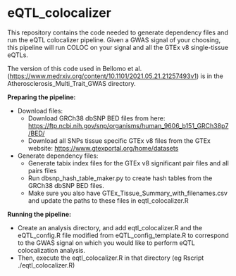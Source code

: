 # eQTL_colocalizer

This repository contains the code needed to generate dependency files and run the eQTL colocalizer pipeline. Given a GWAS signal of your choosing, this pipeline will run COLOC on your signal and all the GTEx v8 single-tissue eQTLs.

The version of this code used in Bellomo et al. (https://www.medrxiv.org/content/10.1101/2021.05.21.21257493v1) is in the Atherosclerosis_Multi_Trait_GWAS directory.

**Preparing the pipeline:**
- Download files:
  - Download GRCh38 dbSNP BED files from here: https://ftp.ncbi.nih.gov/snp/organisms/human_9606_b151_GRCh38p7/BED/
  - Download all SNPs tissue specific GTEx v8 files from the GTEx website: https://www.gtexportal.org/home/datasets
- Generate dependency files:
  - Generate tabix index files for the GTEx v8 significant pair files and all pairs files
  - Run dbsnp_hash_table_maker.py to create hash tables from the GRCh38 dbSNP BED files.
  - Make sure you also have GTEx_Tissue_Summary_with_filenames.csv and update the paths to these files in eqtl_colocalizer.R

**Running the pipeline:**
- Create an analysis directory, and add eqtl_colocalizer.R and the eQTL_config.R file modified from eQTL_config_template.R to correspond to the GWAS signal on which you would like to perform eQTL colocalization analysis. 
- Then, execute the eqtl_colocalizer.R in that directory (eg Rscript ./eqtl_colocalizer.R)
